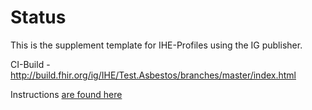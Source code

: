 # Status
This is the supplement template for IHE-Profiles using the IG publisher.  

CI-Build - http://build.fhir.org/ig/IHE/Test.Asbestos/branches/master/index.html

Instructions [are found here](https://github.com/IHE/supplement-template/wiki/Getting-Started)

